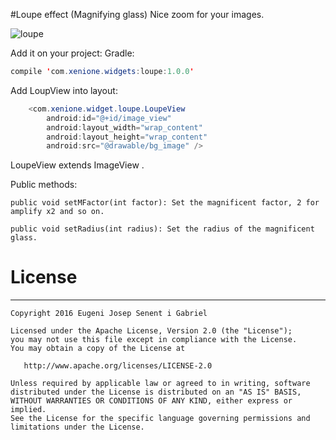 #Loupe effect (Magnifying glass) 
 Nice zoom for your images.

![loupe](https://cloud.githubusercontent.com/assets/4138527/21819975/2f9a57ba-d76e-11e6-8afc-fc21a118088c.gif)

Add it on your project:
Gradle:
```java 
compile 'com.xenione.widgets:loupe:1.0.0'
```

Add LoupView into layout:

```java 
    <com.xenione.widget.loupe.LoupeView
        android:id="@+id/image_view"
        android:layout_width="wrap_content"
        android:layout_height="wrap_content"
        android:src="@drawable/bg_image" />
```
LoupeView extends ImageView .

Public methods:

    public void setMFactor(int factor): Set the magnificent factor, 2 for amplify x2 and so on.

    public void setRadius(int radius): Set the radius of the magnificent glass.


# License
-------
    Copyright 2016 Eugeni Josep Senent i Gabriel

    Licensed under the Apache License, Version 2.0 (the "License");
    you may not use this file except in compliance with the License.
    You may obtain a copy of the License at

       http://www.apache.org/licenses/LICENSE-2.0

    Unless required by applicable law or agreed to in writing, software
    distributed under the License is distributed on an "AS IS" BASIS,
    WITHOUT WARRANTIES OR CONDITIONS OF ANY KIND, either express or implied.
    See the License for the specific language governing permissions and
    limitations under the License.


